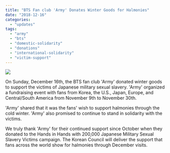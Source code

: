 ```yaml
---
title: "BTS Fan club 'Army' Donates Winter Goods for Halmonies"
date: "2018-12-16"
categories: 
  - "updates"
tags: 
  - "army"
  - "bts"
  - "domestic-solidarity"
  - "donations"
  - "international-solidarity"
  - "victim-support"
---
```


![](http://womenandwar.net/kr/wp-content/uploads/2018/12/bangtansonyeondan-paendanche-ami-kibu-huwon-kesikeul-04.jpg)

On Sunday, December 16th, the BTS fan club 'Army' donated winter goods to support the victims of Japanese military sexual slavery. 'Army' organized a fundraising event with fans from Korea, the U.S., Japan, Europe, and Central/South America from November 9th to November 30th.

'Army' shared that it was the fans' wish to support halmonies through the cold winter. 'Army' also promised to continue to stand in solidarity with the victims.

We truly thank 'Army' for their continued support since October when they donated to the Hands in Hands with 200,000 Japanese Military Sexual Slavery Victims campaign. The Korean Council will deliver the support that fans across the world show for halmonies through December visits.
